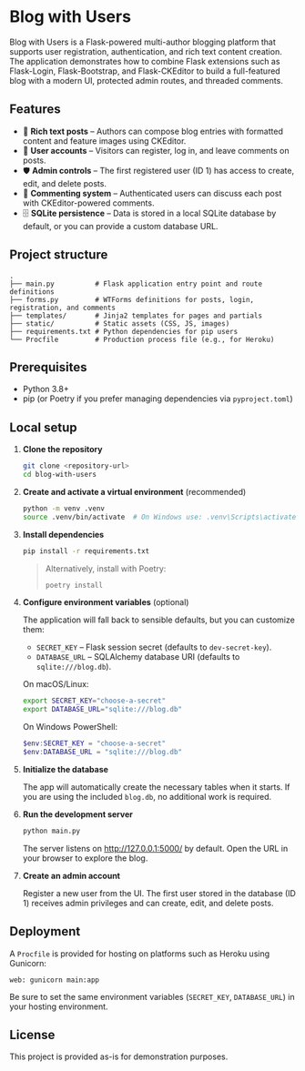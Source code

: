 # Blog with Users

Blog with Users is a Flask-powered multi-author blogging platform that supports user registration, authentication, and rich text content creation. The application demonstrates how to combine Flask extensions such as Flask-Login, Flask-Bootstrap, and Flask-CKEditor to build a full-featured blog with a modern UI, protected admin routes, and threaded comments.

## Features

- 📝 **Rich text posts** – Authors can compose blog entries with formatted content and feature images using CKEditor.
- 👥 **User accounts** – Visitors can register, log in, and leave comments on posts.
- 🛡️ **Admin controls** – The first registered user (ID 1) has access to create, edit, and delete posts.
- 💬 **Commenting system** – Authenticated users can discuss each post with CKEditor-powered comments.
- 🗄️ **SQLite persistence** – Data is stored in a local SQLite database by default, or you can provide a custom database URL.

## Project structure

```
.
├── main.py          # Flask application entry point and route definitions
├── forms.py         # WTForms definitions for posts, login, registration, and comments
├── templates/       # Jinja2 templates for pages and partials
├── static/          # Static assets (CSS, JS, images)
├── requirements.txt # Python dependencies for pip users
└── Procfile         # Production process file (e.g., for Heroku)
```

## Prerequisites

- Python 3.8+
- pip (or Poetry if you prefer managing dependencies via `pyproject.toml`)

## Local setup

1. **Clone the repository**

   ```bash
   git clone <repository-url>
   cd blog-with-users
   ```

2. **Create and activate a virtual environment** (recommended)

   ```bash
   python -m venv .venv
   source .venv/bin/activate  # On Windows use: .venv\Scripts\activate
   ```

3. **Install dependencies**

   ```bash
   pip install -r requirements.txt
   ```

   > Alternatively, install with Poetry:
   >
   > ```bash
   > poetry install
   > ```

4. **Configure environment variables** (optional)

   The application will fall back to sensible defaults, but you can customize them:

   - `SECRET_KEY` – Flask session secret (defaults to `dev-secret-key`).
   - `DATABASE_URL` – SQLAlchemy database URI (defaults to `sqlite:///blog.db`).

   On macOS/Linux:

   ```bash
   export SECRET_KEY="choose-a-secret"
   export DATABASE_URL="sqlite:///blog.db"
   ```

   On Windows PowerShell:

   ```powershell
   $env:SECRET_KEY = "choose-a-secret"
   $env:DATABASE_URL = "sqlite:///blog.db"
   ```

5. **Initialize the database**

   The app will automatically create the necessary tables when it starts. If you are using the included `blog.db`, no additional work is required.

6. **Run the development server**

   ```bash
   python main.py
   ```

   The server listens on http://127.0.0.1:5000/ by default. Open the URL in your browser to explore the blog.

7. **Create an admin account**

   Register a new user from the UI. The first user stored in the database (ID 1) receives admin privileges and can create, edit, and delete posts.

## Deployment

A `Procfile` is provided for hosting on platforms such as Heroku using Gunicorn:

```
web: gunicorn main:app
```

Be sure to set the same environment variables (`SECRET_KEY`, `DATABASE_URL`) in your hosting environment.

## License

This project is provided as-is for demonstration purposes.
